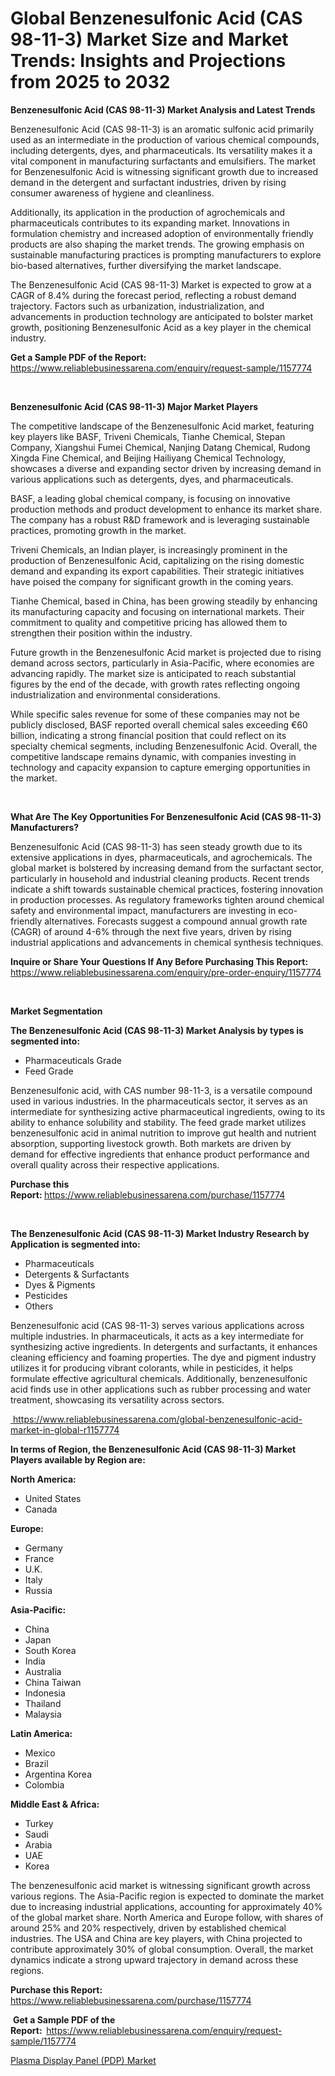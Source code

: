 <p><h1>Global Benzenesulfonic Acid (CAS 98-11-3) Market Size and Market Trends: Insights and Projections from 2025 to 2032</h1></p><p><strong>Benzenesulfonic Acid (CAS 98-11-3) Market Analysis and Latest Trends</strong></p>
<p><p>Benzenesulfonic Acid (CAS 98-11-3) is an aromatic sulfonic acid primarily used as an intermediate in the production of various chemical compounds, including detergents, dyes, and pharmaceuticals. Its versatility makes it a vital component in manufacturing surfactants and emulsifiers. The market for Benzenesulfonic Acid is witnessing significant growth due to increased demand in the detergent and surfactant industries, driven by rising consumer awareness of hygiene and cleanliness. </p><p>Additionally, its application in the production of agrochemicals and pharmaceuticals contributes to its expanding market. Innovations in formulation chemistry and increased adoption of environmentally friendly products are also shaping the market trends. The growing emphasis on sustainable manufacturing practices is prompting manufacturers to explore bio-based alternatives, further diversifying the market landscape.</p><p>The Benzenesulfonic Acid (CAS 98-11-3) Market is expected to grow at a CAGR of 8.4% during the forecast period, reflecting a robust demand trajectory. Factors such as urbanization, industrialization, and advancements in production technology are anticipated to bolster market growth, positioning Benzenesulfonic Acid as a key player in the chemical industry.</p></p>
<p><strong>Get a Sample PDF of the Report:&nbsp;</strong> <a href="https://www.reliablebusinessarena.com/enquiry/request-sample/1157774?utm_campaign=2138&utm_medium=2&utm_source=Github&utm_content=ia&utm_term=21032025&utm_id=benzenesulfonic-acid-cas-98-11-3">https://www.reliablebusinessarena.com/enquiry/request-sample/1157774</a></p>
<p>&nbsp;</p>
<p><strong>Benzenesulfonic Acid (CAS 98-11-3) Major Market Players</strong></p>
<p><p>The competitive landscape of the Benzenesulfonic Acid market, featuring key players like BASF, Triveni Chemicals, Tianhe Chemical, Stepan Company, Xiangshui Fumei Chemical, Nanjing Datang Chemical, Rudong Xingda Fine Chemical, and Beijing Hailiyang Chemical Technology, showcases a diverse and expanding sector driven by increasing demand in various applications such as detergents, dyes, and pharmaceuticals.</p><p>BASF, a leading global chemical company, is focusing on innovative production methods and product development to enhance its market share. The company has a robust R&D framework and is leveraging sustainable practices, promoting growth in the market.</p><p>Triveni Chemicals, an Indian player, is increasingly prominent in the production of Benzenesulfonic Acid, capitalizing on the rising domestic demand and expanding its export capabilities. Their strategic initiatives have poised the company for significant growth in the coming years.</p><p>Tianhe Chemical, based in China, has been growing steadily by enhancing its manufacturing capacity and focusing on international markets. Their commitment to quality and competitive pricing has allowed them to strengthen their position within the industry.</p><p>Future growth in the Benzenesulfonic Acid market is projected due to rising demand across sectors, particularly in Asia-Pacific, where economies are advancing rapidly. The market size is anticipated to reach substantial figures by the end of the decade, with growth rates reflecting ongoing industrialization and environmental considerations.</p><p>While specific sales revenue for some of these companies may not be publicly disclosed, BASF reported overall chemical sales exceeding €60 billion, indicating a strong financial position that could reflect on its specialty chemical segments, including Benzenesulfonic Acid. Overall, the competitive landscape remains dynamic, with companies investing in technology and capacity expansion to capture emerging opportunities in the market.</p></p>
<p>&nbsp;</p>
<p><strong>What Are The Key Opportunities For Benzenesulfonic Acid (CAS 98-11-3) Manufacturers?</strong></p>
<p><p>Benzenesulfonic Acid (CAS 98-11-3) has seen steady growth due to its extensive applications in dyes, pharmaceuticals, and agrochemicals. The global market is bolstered by increasing demand from the surfactant sector, particularly in household and industrial cleaning products. Recent trends indicate a shift towards sustainable chemical practices, fostering innovation in production processes. As regulatory frameworks tighten around chemical safety and environmental impact, manufacturers are investing in eco-friendly alternatives. Forecasts suggest a compound annual growth rate (CAGR) of around 4-6% through the next five years, driven by rising industrial applications and advancements in chemical synthesis techniques.</p></p>
<p><strong>Inquire or Share Your Questions If Any Before Purchasing This Report:</strong> <a href="https://www.reliablebusinessarena.com/enquiry/pre-order-enquiry/1157774?utm_campaign=2138&utm_medium=2&utm_source=Github&utm_content=ia&utm_term=21032025&utm_id=benzenesulfonic-acid-cas-98-11-3">https://www.reliablebusinessarena.com/enquiry/pre-order-enquiry/1157774</a></p>
<p>&nbsp;</p>
<p><strong>Market Segmentation</strong></p>
<p><strong>The Benzenesulfonic Acid (CAS 98-11-3) Market Analysis by types is segmented into:</strong></p>
<p><ul><li>Pharmaceuticals Grade</li><li>Feed Grade</li></ul></p>
<p><p>Benzenesulfonic acid, with CAS number 98-11-3, is a versatile compound used in various industries. In the pharmaceuticals sector, it serves as an intermediate for synthesizing active pharmaceutical ingredients, owing to its ability to enhance solubility and stability. The feed grade market utilizes benzenesulfonic acid in animal nutrition to improve gut health and nutrient absorption, supporting livestock growth. Both markets are driven by demand for effective ingredients that enhance product performance and overall quality across their respective applications.</p></p>
<p><strong>Purchase this Report:&nbsp;</strong><a href="https://www.reliablebusinessarena.com/purchase/1157774?utm_campaign=2138&utm_medium=2&utm_source=Github&utm_content=ia&utm_term=21032025&utm_id=benzenesulfonic-acid-cas-98-11-3">https://www.reliablebusinessarena.com/purchase/1157774</a></p>
<p>&nbsp;</p>
<p><strong>The Benzenesulfonic Acid (CAS 98-11-3) Market Industry Research by Application is segmented into:</strong></p>
<p><ul><li>Pharmaceuticals</li><li>Detergents & Surfactants</li><li>Dyes & Pigments</li><li>Pesticides</li><li>Others</li></ul></p>
<p><p>Benzenesulfonic acid (CAS 98-11-3) serves various applications across multiple industries. In pharmaceuticals, it acts as a key intermediate for synthesizing active ingredients. In detergents and surfactants, it enhances cleaning efficiency and foaming properties. The dye and pigment industry utilizes it for producing vibrant colorants, while in pesticides, it helps formulate effective agricultural chemicals. Additionally, benzenesulfonic acid finds use in other applications such as rubber processing and water treatment, showcasing its versatility across sectors.</p></p>
<p><a href="https://www.reliablebusinessarena.com/global-benzenesulfonic-acid-market-in-global-r1157774?utm_campaign=2138&utm_medium=2&utm_source=Github&utm_content=ia&utm_term=21032025&utm_id=benzenesulfonic-acid-cas-98-11-3">&nbsp;https://www.reliablebusinessarena.com/global-benzenesulfonic-acid-market-in-global-r1157774</a></p>
<p><strong>In terms of Region, the Benzenesulfonic Acid (CAS 98-11-3) Market Players available by Region are:</strong></p>
<p>
    <p> <strong> North America: </strong>
        <ul>
            <li>United States</li>
            <li>Canada</li>
        </ul>
        </p> 
    <p> <strong> Europe: </strong>
        <ul>
            <li>Germany</li>
            <li>France</li>
            <li>U.K.</li>
            <li>Italy</li>
            <li>Russia</li>
        </ul>
        </p> 
    <p> <strong> Asia-Pacific: </strong>
        <ul>
            <li>China</li>
            <li>Japan</li>
            <li>South Korea</li>
            <li>India</li>
            <li>Australia</li>
            <li>China Taiwan</li>
            <li>Indonesia</li>
            <li>Thailand</li>
            <li>Malaysia</li>
        </ul>
        </p> 
    <p> <strong> Latin America: </strong>
        <ul>
            <li>Mexico</li>
            <li>Brazil</li>
            <li>Argentina Korea</li>
            <li>Colombia</li>
        </ul>
        </p> 
    <p> <strong> Middle East & Africa: </strong>
        <ul>
            <li>Turkey</li>
            <li>Saudi</li>
            <li>Arabia</li>
            <li>UAE</li>
            <li>Korea</li>
        </ul>
    </p>
    </p>
<p><p>The benzenesulfonic acid market is witnessing significant growth across various regions. The Asia-Pacific region is expected to dominate the market due to increasing industrial applications, accounting for approximately 40% of the global market share. North America and Europe follow, with shares of around 25% and 20% respectively, driven by established chemical industries. The USA and China are key players, with China projected to contribute approximately 30% of global consumption. Overall, the market dynamics indicate a strong upward trajectory in demand across these regions.</p></p>
<p><strong>Purchase this Report: </strong><a href="https://www.reliablebusinessarena.com/purchase/1157774?utm_campaign=2138&utm_medium=2&utm_source=Github&utm_content=ia&utm_term=21032025&utm_id=benzenesulfonic-acid-cas-98-11-3">https://www.reliablebusinessarena.com/purchase/1157774</a></p>
<p>&nbsp;<strong>Get a Sample PDF of the Report:&nbsp;&nbsp;</strong><a href="https://www.reliablebusinessarena.com/enquiry/request-sample/1157774?utm_campaign=2138&utm_medium=2&utm_source=Github&utm_content=ia&utm_term=21032025&utm_id=benzenesulfonic-acid-cas-98-11-3">https://www.reliablebusinessarena.com/enquiry/request-sample/1157774</a></p>
<p><strong></strong></p>
<p><p><a href="https://github.com/joannesouthgate/Market-Research-Report-List-5/blob/main/plasma-display-panel-pdp-market.md?utm_campaign=2138&utm_medium=2&utm_source=Github&utm_content=ia&utm_term=21032025&utm_id=benzenesulfonic-acid-cas-98-11-3">Plasma Display Panel (PDP) Market</a></p></p>